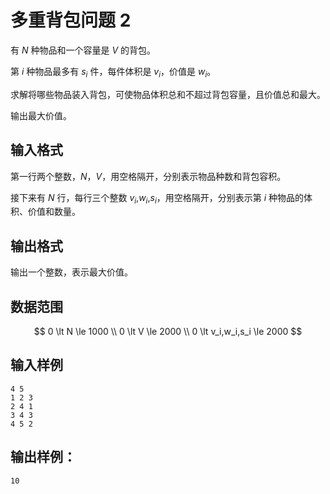 # 多重背包问题 2

有 $N$ 种物品和一个容量是 $V$ 的背包。

第 $i$ 种物品最多有 $s_i$ 件，每件体积是 $v_i$，价值是 $w_i$。

求解将哪些物品装入背包，可使物品体积总和不超过背包容量，且价值总和最大。

输出最大价值。

## 输入格式

第一行两个整数，$N$，$V$，用空格隔开，分别表示物品种数和背包容积。

接下来有 $N$ 行，每行三个整数 $v_i$,$w_i$,$s_i$，用空格隔开，分别表示第 $i$ 种物品的体积、价值和数量。

## 输出格式

输出一个整数，表示最大价值。

## 数据范围

$$
0 \lt N \le 1000 \\
0 \lt V \le 2000 \\
0 \lt v_i,w_i,s_i \le 2000
$$

## 输入样例

```text
4 5
1 2 3
2 4 1
3 4 3
4 5 2
```

## 输出样例：

```text
10
```
